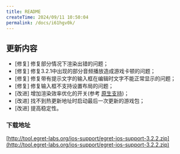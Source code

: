 ```yaml
---
title: README
createTime: 2024/09/11 10:50:04
permalink: /docs/i61hgv0k/
---
```

## 更新内容

* [修复] 修复部分情况下渲染出错的问题；
* [修复] 修复3.2.1中出现的部分音频播放造成游戏卡顿的问题；
* [修复] 修复带有提示文字的输入框在编辑时文字不能正常显示的问题；
* [修复] 修复输入框不支持设置布局的问题；
* [改进] 增加渲染效率优化的开关(参考 [原生支持](http://developer.egret.com/cn/github/egret-docs/Engine2D/native/other/index.html))；
* [改进] 找不到热更新地址时启动最后一次更新的游戏包；
* [改进] 提高稳定性。

### 下载地址

[http://tool.egret-labs.org/ios-support/egret-ios-support-3.2.2.zip](http://tool.egret-labs.org/ios-support/egret-ios-support-3.2.2.zip)
